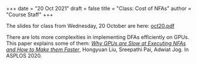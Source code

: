 +++
date = "20 Oct 2021"
draft = false
title = "Class: Cost of NFAs"
author = "Course Staff"
+++

The slides for class from Wednesday, 20 October are here:
[oct20.pdf](https://www.dropbox.com/s/nmgu1rtx6g23azw/cs3102f21-oct20-inked.pdf?dl=0)

There are lots more complexities in implementing DFAs efficiently on GPUs. This paper explains some of them: [_Why GPUs are Slow at Executing NFAs and
How to Make them Faster_](https://dl.acm.org/doi/pdf/10.1145/3373376.3378471), Hongyuan Liu, Sreepathi Pai, Adwiat Jog. In ASPLOS 2020.
